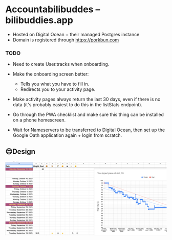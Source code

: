 # Accountabilibuddes – bilibuddies.app

- Hosted on Digital Ocean + their managed Postgres instance
- Domain is registered through https://porkbun.com

### TODO

- Need to create User.tracks when onboarding.

- Make the onboarding screen better:
  - Tells you what you have to fill in.
  - Redirects you to your activity page.

- Make activity pages always return the last 30 days, even if there is no
  data (it's probably easiest to do this in the listStats endpoint).

- Go through the PWA checklist and make sure this thing can be installed on a phone
  homescreen.

- Wait for Nameservers to be transferred to Digital Ocean, then set up the Google
  Oath application again + login from scratch.


## 😍Design

![An exquisite app design](./design-goal.png)